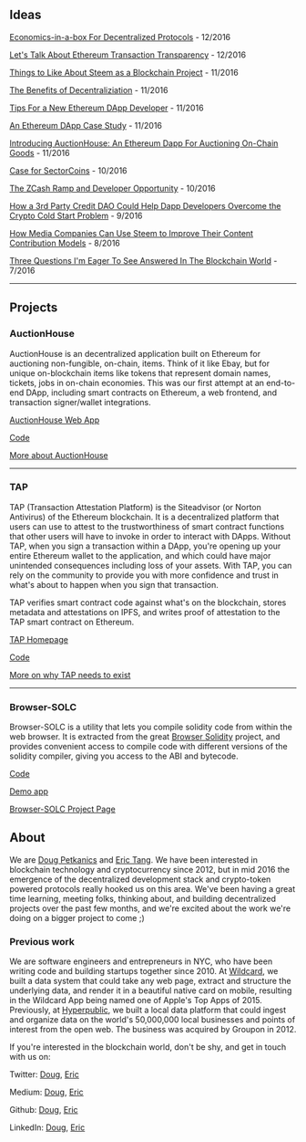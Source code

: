 ## Ideas

[Economics-in-a-box For Decentralized Protocols](https://medium.com/@petkanics/economics-in-a-box-for-decentralized-protocols-56fb6d52a464) - 12/2016

[Let's Talk About Ethereum Transaction Transparency](https://medium.com/@petkanics/lets-talk-about-ethereum-transaction-transparency-a5a0d38ec1b5) - 12/2016

[Things to Like About Steem as a Blockchain Project](https://medium.com/@petkanics/things-to-like-about-steem-as-a-blockchain-project-3b670a135de2) - 11/2016

[The Benefits of Decentraliziation](https://medium.com/@petkanics/the-benefits-of-decentralization-88a0b5d0fd39) - 11/2016

[Tips For a New Ethereum DApp Developer](https://medium.com/@petkanics/tips-for-a-new-ethereum-dapp-developer-bb451bde8625) - 11/2016

[An Ethereum DApp Case Study](https://medium.com/@ericxtang/an-ethereum-dapp-case-study-f4dd7c1cbe7a#.odheea7jn) - 11/2016

[Introducing AuctionHouse: An Ethereum Dapp For Auctioning On-Chain Goods](https://medium.com/@petkanics/introducing-auctionhouse-an-ethereum-dapp-for-auctioning-on-chain-goods-c91244bde469) - 11/2016

[Case for SectorCoins](https://medium.com/@ericxtang/case-for-sectorcoins-b70a7c820c2d#.u2tyn0kk2) - 10/2016

[The ZCash Ramp and Developer Opportunity](https://medium.com/@petkanics/the-zcash-ramp-and-developer-opportunity-1ce5c1ede022) - 10/2016

[How a 3rd Party Credit DAO Could Help Dapp Developers Overcome the Crypto Cold Start Problem](https://steemit.com/crypto/@dob/how-a-3rd-party-credit-dao-could-help-dapp-developers-overcome-the-crypto-cold-start-problem) - 9/2016

[How Media Companies Can Use Steem to Improve Their Content Contribution Models](https://steemit.com/steem/@dob/how-media-companies-can-use-steem-to-improve-their-content-contribution-models) - 8/2016

[Three Questions I'm Eager To See Answered In The Blockchain World](https://steemit.com/introduceyourself/@dob/hello-steemit-three-questions-i-m-eager-to-see-answered-in-the-blockchain-world) - 7/2016

---

## Projects

### AuctionHouse

AuctionHouse is an decentralized application built on Ethereum for auctioning non-fungible, on-chain, items. Think of it like Ebay, but for unique on-blockchain items like tokens that represent domain names, tickets, jobs in on-chain economies. This was our first attempt at an end-to-end DApp, including smart contracts on Ethereum, a web frontend, and transaction signer/wallet integrations.

[AuctionHouse Web App](http://auctionhouse.dappbench.com)

[Code](http://github.com/dob/auctionhouse)

[More about AuctionHouse](https://medium.com/@petkanics/introducing-auctionhouse-an-ethereum-dapp-for-auctioning-on-chain-goods-c91244bde469#.jvaeggujz)

---

### TAP

TAP (Transaction Attestation Platform) is the Siteadvisor (or Norton Antivirus) of the Ethereum blockchain. It is a decentralized platform that users can use to attest to the trustworthiness of smart contract functions that other users will have to invoke in order to interact with DApps. Without TAP, when you sign a transaction within a DApp, you're opening up your entire Ethereum wallet to the application, and which could have major unintended consequences including loss of your assets. With TAP, you can rely on the community to provide you with more confidence and trust in what's about to happen when you sign that transaction. 

TAP verifies smart contract code against what's on the blockchain, stores metadata and attestations on IPFS, and writes proof of attestation to the TAP smart contract on Ethereum. 

[TAP Homepage](http://tap.dappbench.com)

[Code](http://github.com/dob/tap)

[More on why TAP needs to exist](https://medium.com/@petkanics/lets-talk-about-ethereum-transaction-transparency-a5a0d38ec1b5#.qql6qexjy)

---

### Browser-SOLC

Browser-SOLC is a utility that lets you compile solidity code from within the web browser. It is extracted from the great [Browser Solidity](https://github.com/ethereum/browser-solidity) project, and provides convenient access to compile code with different versions of the solidity compiler, giving you access to the ABI and bytecode.

[Code](https://github.com/ericxtang/browser-solc)

[Demo app](https://s3.amazonaws.com/browser-solc.dappbench.com/index.html)

[Browser-SOLC Project Page](https://ericxtang.github.io/browser-solc/)


## About

We are [Doug Petkanics](http://twitter.com/petkanics) and [Eric Tang](http://twitter.com/ericxtang). We have been interested in blockchain technology and cryptocurrency since 2012, but in mid 2016 the emergence of the decentralized development stack and crypto-token powered protocols really hooked us on this area. We've been having a great time learning, meeting folks, thinking about, and building decentralized projects over the past few months, and we're excited about the work we're doing on a bigger project to come ;)

### Previous work

We are software engineers and entrepreneurs in NYC, who have been writing code and building startups together since 2010. At [Wildcard](https://www.engadget.com/2015/08/11/wildcard-news-app/), we built a data system that could take any web page, extract and structure the underlying data, and render it in a beautiful native card on mobile, resulting in the Wildcard App being named one of Apple's Top Apps of 2015. Previously, at [Hyperpublic](https://techcrunch.com/2012/02/17/groupon-acquires-nyc-based-startup-hyperpublic/), we built a local data platform that could ingest and organize data on the world's 50,000,000 local businesses and points of interest from the open web. The business was acquired by Groupon in 2012.

If you're interested in the blockchain world, don't be shy, and get in touch with us on:

Twitter: [Doug](http://twitter.com/petkanics), [Eric](http://twitter.com/ericxtang)

Medium: [Doug](http://medium.com/@petkanics), [Eric](http://medium.com/@ericxtang)

Github: [Doug](http://github.com/dob), [Eric](http://github.com/@ericxtang)

LinkedIn: [Doug](https://www.linkedin.com/in/dougpetkanics), [Eric](https://www.linkedin.com/in/ericxtang)


